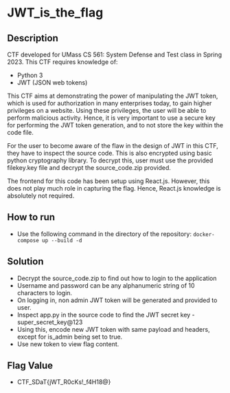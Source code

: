 # JWT_is_the_flag

## Description

CTF developed for UMass CS 561: System Defense and Test class in Spring 2023. This CTF requires knowledge of:
- Python 3
- JWT (JSON web tokens)

This CTF aims at demonstrating the power of manipulating the JWT token, which is used for authorization in many enterprises today, to gain higher privileges on a website. Using these privileges, the user will be able to perform malicious activity. Hence, it is very important to use a secure key for performing the JWT token generation, and to not store the key within the code file. 

For the user to become aware of the flaw in the design of JWT in this CTF, they have to inspect the source code. This is also encrypted using basic python cryptography library. To decrypt this, user must use the provided filekey.key file and decrypt the source_code.zip provided. 

The frontend for this code has been setup using React.js. However, this does not play much role in capturing the flag. Hence, React.js knowledge is absolutely not required.

## How to run

- Use the following command in the directory of the repository: ```docker-compose up --build -d```

## Solution
- Decrypt the source_code.zip to find out how to login to the application
- Username and password can be any alphanumeric string of 10 characters to login.
- On logging in, non admin JWT token will be generated and provided to user. 
- Inspect app.py in the source code to find the JWT secret key - super_secret_key@123
- Using this, encode new JWT token with same payload and headers, except for is_admin being set to true.
- Use new token to view flag content.

## Flag Value
- CTF_SDaT{jWT_R0cKs!_f4H18@}
